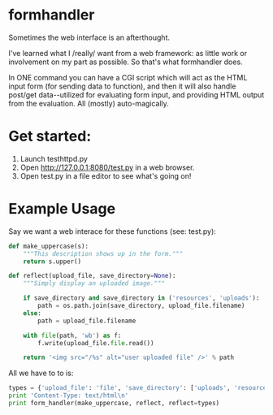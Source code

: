 formhandler
===========

Sometimes the web interface is an afterthought.

I've learned what I /really/ want from a web framework: as little work or involvement on my part as possible. So that's what formhandler does.

In ONE command you can have a CGI script which will act as the HTML input form (for sending data to function), and then it will also handle post/get data--utilized for evaluating form input, and providing HTML output from the evaluation. All (mostly) auto-magically.

# Get started:

1. Launch testhttpd.py
2. Open http://127.0.0.1:8080/test.py in a web browser.
3. Open test.py in a file editor to see what's going on!

# Example Usage

Say we want a web interace for these functions (see: test.py):

```python
def make_uppercase(s):
    """This description shows up in the form."""
    return s.upper()

def reflect(upload_file, save_directory=None):
    """Simply display an uploaded image."""

    if save_directory and save_directory in ('resources', 'uploads'):
        path = os.path.join(save_directory, upload_file.filename)
    else:
        path = upload_file.filename

    with file(path, 'wb') as f:
        f.write(upload_file.file.read())

    return '<img src="/%s" alt="user uploaded file" />' % path
```

All we have to to is:

```python
types = {'upload_file': 'file', 'save_directory': ['uploads', 'resources'],}
print 'Content-Type: text/html\n'
print form_handler(make_uppercase, reflect, reflect=types)
```

